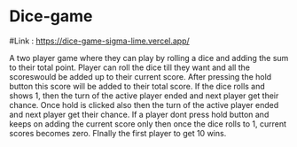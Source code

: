 # Dice-game

#Link : https://dice-game-sigma-lime.vercel.app/

A two player game where they can play by rolling a dice and adding the sum to their total point. 
Player can roll the dice till they want and all the scoreswould be added up to their current score.
After pressing the hold button this score will be added to their total score.
If the dice rolls and shows 1, then the turn of the active player ended and next player get their chance.
Once hold is clicked also then the turn of the active player ended and next player get their chance.
If a player dont press hold button and keeps on adding the current score only then once the dice rolls to 1, current scores becomes zero.
FInally the first player to get 10 wins.
